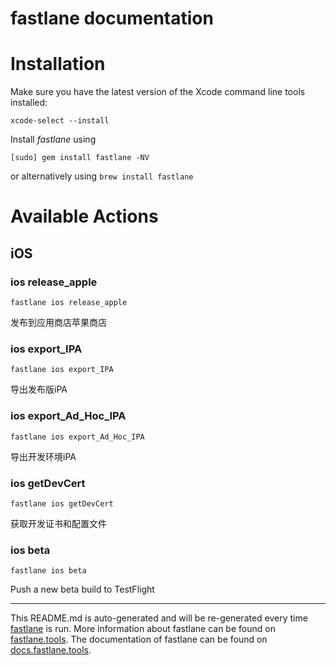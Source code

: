 fastlane documentation
================
# Installation

Make sure you have the latest version of the Xcode command line tools installed:

```
xcode-select --install
```

Install _fastlane_ using
```
[sudo] gem install fastlane -NV
```
or alternatively using `brew install fastlane`

# Available Actions
## iOS
### ios release_apple
```
fastlane ios release_apple
```
发布到应用商店苹果商店
### ios export_IPA
```
fastlane ios export_IPA
```
导出发布版iPA
### ios export_Ad_Hoc_IPA
```
fastlane ios export_Ad_Hoc_IPA
```
导出开发环境iPA
### ios getDevCert
```
fastlane ios getDevCert
```
获取开发证书和配置文件
### ios beta
```
fastlane ios beta
```
Push a new beta build to TestFlight

----

This README.md is auto-generated and will be re-generated every time [fastlane](https://fastlane.tools) is run.
More information about fastlane can be found on [fastlane.tools](https://fastlane.tools).
The documentation of fastlane can be found on [docs.fastlane.tools](https://docs.fastlane.tools).
